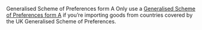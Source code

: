Generalised Scheme of Preferences form A
Only use a [Generalised Scheme of Preferences form A](https://www.gov.uk/guidance/completing-generalised-scheme-of-preferences-form-a) if you’re importing goods from countries covered by the UK Generalised Scheme of Preferences.

